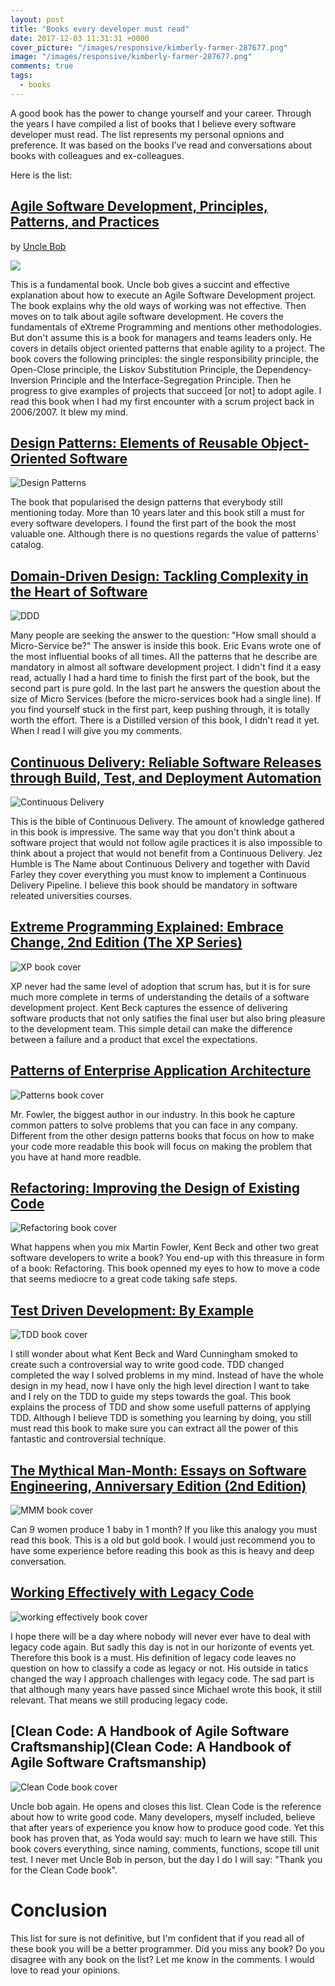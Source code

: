 ```yaml
---
layout: post
title: "Books every developer must read"
date: 2017-12-03 11:31:31 +0000
cover_picture: "/images/responsive/kimberly-farmer-287677.png"
image: "/images/responsive/kimberly-farmer-287677.png"
comments: true
tags:
  - books
---
```

A good book has the power to change yourself and your career.
Through the years I have compiled a list of books that I believe every software developer must read.
The list represents my personal opnions and preference. It was based on the books I’ve read and conversations about books with colleagues and ex-colleagues.

<!-- more -->
Here is the list:

## [Agile Software Development, Principles, Patterns, and Practices](https://www.amazon.com.au/Software-Development-Principles-Patterns-Practices/dp/0135974445)
by
[Uncle Bob](http://blog.cleancoder.com/)

<img style="align='left'; width='30';" src="https://images-na.ssl-images-amazon.com/images/I/51yHf-4GaSL._SX393_BO1,204,203,200_.jpg"/>

This is a fundamental book. Uncle bob gives a succint and effective explanation about how to execute an Agile Software Development project.
The book explains why the old ways of working was not effective. Then moves on to talk about agile software development. He covers the fundamentals of eXtreme Programming and mentions other methodologies. But don't assume this is a book for managers and teams leaders only. He covers in details object oriented patterns that enable agility to a project. The book covers the following principles: the single responsibility principle, the Open-Close principle, the Liskov Substitution Principle, the Dependency-Inversion Principle and the Interface-Segregation Principle.
Then he progress to give examples of projects that succeed [or not] to adopt agile.
I read this book when I had my first encounter with a scrum project back in 2006/2007. It blew my mind.

## [Design Patterns: Elements of Reusable Object-Oriented Software](https://www.amazon.com.au/Design-Patterns-Object-Oriented-Addison-Wesley-Professional-ebook/dp/B000SEIBB8)
        
![Design Patterns](https://m.media-amazon.com/images/I/51kuc0iWoKL.jpg)

The book that popularised the design patterns that everybody still mentioning today. More than 10 years later and this book still a must for every software developers. I found the first part of the book the most valuable one. Although there is no questions regards the value of patterns' catalog.

## [Domain-Driven Design: Tackling Complexity in the Heart of Software](https://www.amazon.com.au/Domain-Driven-Design-Tackling-Complexity-Software/dp/0321125215)
![DDD](https://images-na.ssl-images-amazon.com/images/I/51sZW87slRL._SX375_BO1,204,203,200_.jpg)

Many people are seeking the answer to the question: "How small should a Micro-Service be?" The answer is inside this book. Eric Evans wrote one of the most influential books of all times. All the patterns that he describe are mandatory in almost all software development project. I didn't find it a easy read, actually I had a hard time to finish the first part of the book, but the second part is pure gold. In the last part he answers the question about the size of Micro Services (before the micro-services book had a single line).
If you find yourself stuck in the first part, keep pushing through, it is totally worth the effort.
There is a Distilled version of this book, I didn't read it yet. When I read I will give you my comments.

## [Continuous Delivery: Reliable Software Releases through Build, Test, and Deployment Automation](https://www.amazon.com.au/Continuous-Delivery-Reliable-Deployment-Automation/dp/0321601912)
![Continuous Delivery](https://images-na.ssl-images-amazon.com/images/I/51NbiDn81NL._SX385_BO1,204,203,200_.jpg)

This is the bible of Continuous Delivery. The amount of knowledge gathered in this book is impressive. The same way that you don't think about a software project that would not follow agile practices it is also impossible to think about a project that would not benefit from a Continuous Delivery. Jez Humble is The Name about Continuous Delivery and together with David Farley they cover everything you must know to implement a Continuous Delivery Pipeline. I believe this book should be mandatory in software releated universities courses.

## [Extreme Programming Explained: Embrace Change, 2nd Edition (The XP Series)](https://www.amazon.com.au/Extreme-Programming-Explained-Embrace-Change/dp/0321278658)
![XP book cover](https://images-na.ssl-images-amazon.com/images/I/41b11Tipy0L._SX396_BO1,204,203,200_.jpg)

XP never had the same level of adoption that scrum has, but it is for sure much more complete in terms of understanding the details of a software development project. Kent Beck captures the essence of delivering software products that not only satifies the final user but also bring pleasure to the development team. This simple detail can make the difference between a failure and a product that excel the expectations.

## [Patterns of Enterprise Application Architecture](https://www.amazon.com/Patterns-Enterprise-Application-Architecture-Martin/dp/0321127420)
![Patterns book cover](https://images-na.ssl-images-amazon.com/images/I/418BWH1NFIL._SX400_BO1,204,203,200_.jpg)

Mr. Fowler, the biggest author in our industry. In this book he capture common patters to solve problems that you can face in any company. Different from the other design patterns books that focus on how to make your code more readable this book will focus on making the problem that you have at hand more readble.

## [Refactoring: Improving the Design of Existing Code](https://www.amazon.com.au/Refactoring-Improving-Design-Existing-Code/dp/0201485672)
![Refactoring book cover](https://images-na.ssl-images-amazon.com/images/I/51k+BvsOl2L._SX392_BO1,204,203,200_.jpg)

What happens when you mix Martin Fowler, Kent Beck and other two great software developers to write a book? You end-up with this threasure in form of a book: Refactoring. This book openned my eyes to how to move a code that seems mediocre to a great code taking safe steps.

## [Test Driven Development: By Example](https://www.amazon.com.au/Test-Driven-Development-Kent-Beck/dp/0321146530)
![TDD book cover](https://images-na.ssl-images-amazon.com/images/I/41pO5GqNtzL._SX396_BO1,204,203,200_.jpg)

I still wonder about what Kent Beck and Ward Cunningham smoked to create such a controversial way to write good code. TDD changed completed the way I solved problems in my mind. Instead of have the whole design in my head, now I have only the high level direction I want to take and I rely on the TDD to guide my steps towards the goal. This book explains the process of TDD and show some usefull patterns of applying TDD. Although I believe TDD is something you learning by doing, you still must read this book to make sure you can extract all the power of this fantastic and controversial technique.

## [The Mythical Man-Month: Essays on Software Engineering, Anniversary Edition (2nd Edition)](https://www.amazon.com.au/Mythical-Man-Month-Software-Engineering-Anniversary/dp/0201835959)
![MMM book cover](https://images-na.ssl-images-amazon.com/images/I/51U7pYWTaML._SX334_BO1,204,203,200_.jpg)

Can 9 women produce 1 baby in 1 month? If you like this analogy you must read this book. This is a old but gold book. I would just recommend you to have some experience before reading this book as this is heavy and deep conversation.

## [Working Effectively with Legacy Code](https://www.amazon.com.au/FEATHERS-WORK-EFFECT-LEG-CODE/dp/0131177052)
![working effectively book cover](https://images-na.ssl-images-amazon.com/images/I/41Fh9iUog4L._SX376_BO1,204,203,200_.jpg)

I hope there will be a day where nobody will never ever have to deal with legacy code again. But sadly this day is not in our horizonte of events yet. Therefore this book is a must. His definition of legacy code leaves no question on how to classify a code as legacy or not. His outside in tatics changed the way I approach challenges with legacy code. The sad part is that although many years have passed since Michael wrote this book, it still relevant. That means we still producing legacy code.

## [Clean Code: A Handbook of Agile Software Craftsmanship](Clean Code: A Handbook of Agile Software Craftsmanship)
![Clean Code book cover](https://images-na.ssl-images-amazon.com/images/I/41yafGMO+rL._SX376_BO1,204,203,200_.jpg)

Uncle bob again. He opens and closes this list. Clean Code is the reference about how to write good code. Many developers, myself included, believe that after years of experience you know how to produce good code. Yet this book has proven that, as Yoda would say: much to learn we have still. This book covers everything, since naming, comments, functions, scope till unit test.
I never met Uncle Bob in person, but the day I do I will say: "Thank you for the Clean Code book".

# Conclusion

This list for sure is not definitive, but I'm confident that if you read all of these book you will be a better programmer.
Did you miss any book? Do you disagree with any book on the list? Let me know in the comments. I would love to read your opinions.
